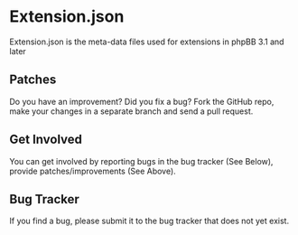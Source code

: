 # Extension.json

Extension.json is the meta-data files used for extensions in phpBB 3.1 and later

## Patches

Do you have an improvement? Did you fix a bug? Fork the GitHub repo, make your changes in a separate branch and send a pull request.

## Get Involved

You can get involved by reporting bugs in the bug tracker (See Below), provide patches/improvements (See Above).

## Bug Tracker

If you find a bug, please submit it to the bug tracker that does not yet exist.